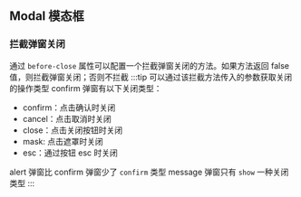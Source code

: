 <div class="demo-header">
<p class="overviewicon">
  <span class="wapi-tips-messagebox"/>
</p>

## Modal 模态框

<nova-uxlink widget-name="Modal"></nova-uxlink>

</div>

### 拦截弹窗关闭

通过 `before-close` 属性可以配置一个拦截弹窗关闭的方法。如果方法返回 false 值，则拦截弹窗关闭；否则不拦截
:::tip
可以通过该拦截方法传入的参数获取关闭的操作类型
confirm 弹窗有以下关闭类型：

- confirm：点击确认时关闭
- cancel：点击取消时关闭
- close：点击关闭按钮时关闭
- mask: 点击遮罩时关闭
- esc：通过按钮 esc 时关闭

alert 弹窗比 confirm 弹窗少了 `confirm` 类型
message 弹窗只有 `show` 一种关闭类型
:::

<nova-demo-view link="modal/before-close.vue"></nova-demo-view>

<br />
